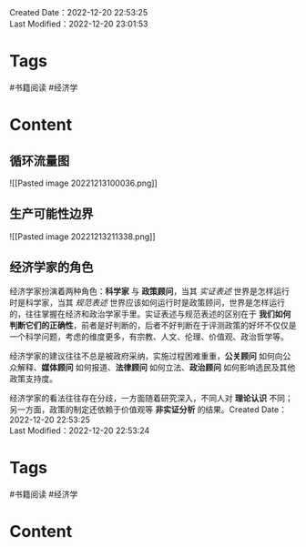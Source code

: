 Created Date：2022-12-20 22:53:25  
Last Modified：2022-12-20 23:01:53

# Tags

#书籍阅读 #经济学

# Content

## 循环流量图

![[Pasted image 20221213100036.png]]

## 生产可能性边界

![[Pasted image 20221213211338.png]]

## 经济学家的角色

经济学家扮演着两种角色：**科学家** 与 **政策顾问**，当其 *实证表述* 世界是怎样运行时是科学家，当其 *规范表述* 世界应该如何运行时是政策顾问，世界是怎样运行的，往往掌握在经济和政治学家手里。实证表述与规范表述的区别在于 **我们如何判断它们的正确性**，前者是好判断的，后者不好判断在于评测政策的好坏不仅仅是一个科学问题，考虑的维度更多，有宗教、人文、伦理、价值观、政治哲学等。

经济学家的建议往往不总是被政府采纳，实施过程困难重重，**公关顾问** 如何向公众解释、**媒体顾问** 如何报道、**法律顾问** 如何立法、**政治顾问** 如何影响选民及其他政策支持度。

经济学家的看法往往存在分歧，一方面随着研究深入，不同人对 **理论认识** 不同；另一方面，政策的制定还依赖于价值观等 **非实证分析** 的结果。Created Date：2022-12-20 22:53:25  
Last Modified：2022-12-20 22:53:24

# Tags

#书籍阅读 #经济学

# Content
